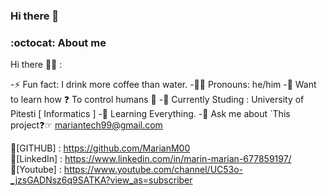 ### Hi there 👋

### :octocat: About me 

Hi there 👋🏻 :


-⚡ Fun fact: I drink more coffee than water.
-👩🏻 Pronouns: he/him
-👀 Want to learn how ❓ To control humans 👀
-🔭 Currently Studing : University of Pitesti [ Informatics ] 
-🌱 Learning Everything.
-💬 Ask me about `This project❓☞ mariantech99@gmail.com

🔑[GITHUB] : https://github.com/MarianM00 </br>
🔑[LinkedIn] : https://www.linkedin.com/in/marin-marian-677859197/ </br>
🔑[Youtube] : https://www.youtube.com/channel/UC53o-_jzsGADNsz6q9SATKA?view_as=subscriber </br>

